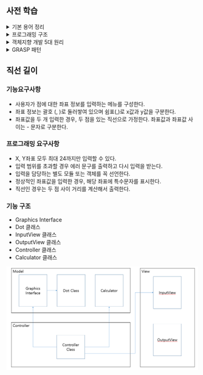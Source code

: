 ## 사전 학습

<details>
<summary>기본 용어 정리</summary>

### 클래스란?
- 객체를 만들기 위한 **설계도, 틀**로 비유한다.
- 연관된 변수와 메서드의 집합이다.

### 객체란?
- 소프트웨어 세계에서 **구현할 대상**으로 비유한다.
- 물리적으로 존재하거나 추상적으로 생각할 수 있는 것, 자신의 속성을 가지며 식별가능한 모든 것은 객체가 될 수 있다.
- 클래스로 인해 생성된 실체를 의미하며, 객체는 인스턴스를 대표하는 포괄적인 의미를 지닌다.

### 인스턴스란?
- 클래스를 기반으로 구현된 **구체적인 실체**를 의미한다.
- 즉, 객체를 실체화한 것이 인스턴스다.
- 추상적 개념과 구체적 개념 사이의 관계에 초점을 맞출 때 사용되기도 한다.
  - myCoffee는 커피 클래스의 인스턴스이다.
- 인스턴스는 어떤 원본(추상 개념)으로부터 생성된 복제본을 의미한다.

객체와 인스턴스는 엄격하게 구분하기 힘든 추상적인 개념이며, 주로 인스턴스는 원본으로부터 생성되었다는 것을 강조하는 의미로 많이 쓰인다.

</details>

<details>
<summary>프로그래밍 구조</summary>

### 프로퍼티
Key=Value 형식으로 파라미터 정보를 저장하기 위한 파일 확장자. Key Value를 (String, String)형태로 저장하는 단순화된 컬렉션이라고 보면 된다.
주로 응용프로그램에 대한 환경 설정 정보, DB환경설정정보를 저장할 때 properties 파일을 만들어 저장한다.
Java에서는 java.util의 ResourceBundle 라이브러리를 이용해서 properties를 호출할 수 있다.

### 메소드
객체지향 프로그래밍에서 객체와 관련된 서브 루틴(함수)를 의미한다. 객체의 데이터, 멤버 변수에 대한 접근 권한을 가진다. 클래스 기반 언어(Java 등)에서는 내부에 정의된다. 

### 캡슐화
클래스 내부 변수와 메소드를 하나로 패키징하는 특징. 내부 변수와 메소드를 패키징하여 내부 상태의 조작을 외부에 개방된 메소드를 통해서만 가능하도록 만든다.
이는 접근 제어자의 사용을 통해 내부 변수나 메소드를 은닉함으로써 가능해지는데, 은닉과 캡슐화를 통해 객체의 응집도와 독립성을 높일 수 있다.

### 상속
객체들 간의 관계를 구축하는 방법. 상속을 통해 기존 클래스로부터 속성, 동작을 물려받거나, 추상 메서드, 추상 클래스를 구현할 수 있다.
상속의 가장 큰 특징은 계층관계를 구축한다는 것이다. 상속관계는 리스코프 치환 원칙에 의해서 확인할 수 있다.

### 다형성
하나의 객체가 여러 가지 타입을 가질 수 있는 것을 의미. 자바에서는 부모 클래스 타입의 참조 변수로 자식 클래스의 인스턴스를 참조할 수 있도록 함으로써 구현한다. 이러한 경우 자식 클래스 만의 멤버를 호출할 수 없으므로 사용할 수 있는 멤버의 개수가 같거나 적어지게 된다.

### 업캐스팅, 다운캐스팅
- 업캐스팅 : 하위 클래스를 상위 클래스로 타입 변환하는 것을 의미한다.
  - CaffeineBeverage beverage = new Coffee(); (O)
- 다운캐스팅 : 상위 클래스를 하위 클래스로 타입 변환하는 것을 의미한다.
  - Coffee coffee = (Coffee)beverage;
</details>

<details>
<summary>객체지향 개발 5대 원리</summary>

[객체지향 5가지 원리 참고자료](https://www.nextree.co.kr/p6960/)
### 단일 책임의 원칙(Single Responsibility Principle)

#### 정의
- 클래스는 하나의 기능만 가지며, 모든 서비스는 하나의 책임을 수행하는데 집중해야한다는 원칙.
- 책임 영역이 확실해지므로 하나의 변경사항으로 인해 다른 책임을 변경해야하는 연쇄작용의 발생을 막을 수 있다.
- 가독성, 유지보수성 향상
#### 적용방법
- 분리된 클래스의 책임이 유사하면 SuperClass를 추출한다.
- 책임을 모으거나, 새로운 클래스를 생성한다.

### 개방 폐쇄의 원칙(Open Close Principle)

#### 정의
- 소프트웨어 구성요소는 확장에는 열려있고, 변경에는 닫혀있어야 한다는 원리. 
- 요구사항의 변경이나 추가사항이 발생하더라도, 기존 요소의 변경은 일어나지 않고, 기존 요소를 확장해서 재사용할 수 있도록 설계되어야한다.
- 추상화와 다형성을 통해서 가능하다.

#### 적용방법
- 인터페이스를 정의할 때, 가능하면 변경되지 않도록 다양한 경우의 수를 고려해야한다.
- 적절한 수준의 예측능력으로 적당한 추상화 레벨을 선택해야 한다.

### 리스코브 치환의 원칙(The Liskov Substitution Principle)

#### 정의
- 서브 타입은 항상 기반 타입으로 교체할 수 있어야 한다.
- 아래 두 문장대로 구현된 프로그램은 리스코프 치환 원칙을 지키고 있는 프로그램이다.
  - 하위 클래스 is a kind of 상위 클래스
  - 구현 클래스 is able to 인터페이스
- 하위 클래스의 인스턴스는 상위형 객체 참조 변수에 대입해 상위 클래스의 인스턴스 역할을 하는데 문제가 없어야 한다.
- 즉, 올바른 상속 관계에 대한 규약을 정의하는 원칙이다.

#### 적용방법
- 두 개체가 같은 일을 한다면, 하나의 클래스로 표현하고 구분하는 필드를 둔다.
- 똑같은 연산을 제공하지만 약간 다르게 하면 공통의 인터페이스를 만들고 각자 구현한다.
- 두 개체가 하는 일에 추가로 무언가를 한다면 구현 상속을 사용한다.
- 공통된 연산이 없다면 별개인 2개의 클래스를 만든다.

### 인터페이스 분리의 원칙(Interface Segregation Principle)

#### 정의
- 자신이 사용하지 않는 인터페이스는 구현하지 말아야 한다는 원리
- SRP는 클래스 분리를 통해 변화의 적응성, ISP는 인터페이스 분리를 통해 같은 목표에 도달.
- SRP가 클래스의 단일 책임을 강조한다면, ISP는 인터페이스의 단일 책임을 강조
- 그 인터페이스를 사용하는 클라이언트를 기준으로 분리하여, 클라이언트 입장에서 사용하는 기능만 제공하도록 해야한다.

#### 적용방법
- 클래스 인터페이스를 통한 분리 - Inheritance
  - 상속받는 순간 Hard coupling이 발생
- 객체 인터페이스를 통한 분리 - Delegation
  - 다른 클래스의 기능을 사용해야하지만 변경하고 싶지 않은 경우

### 의존성 역전의 원칙(Dependency Inversion Principle)

#### 정의
- 추상화된 것은 구체적인 것에 의존하면 안된다.
- 그러한 경우, 구체적인 것을 추상화하여 추상에 의존하도록 변경해야한다.

#### 적용방법
- 구체적인 것에 의존하는 경우, 인터페이스에 의존하도록 변경하여 의존관계를 역전시킨다.
![Layering](https://www.nextree.co.kr/content/images/2021/01/jdchoi_20140305_layer.png)

</details>

<details>
<summary>GRASP 패턴</summary>

### 정의
General Responsibility Assignment Software Patterns의 축약어로, 객체 지향 디자인 시 각 객체에 책임을 할당하는 것에 대한 원칙들이다. 일반적으로 디자인 패턴으로 불리는 것과 같은 구체적인 구조가 아니고, 디자인 패턴이 GRASP 패턴을 각각 구체적으로 구현한 것이라 볼 수 있다.

### Information Expert
- 역할을 수행할 수 있는 정보를 가지고 있는 객체에 역할을 부여
- 데이터와 처리로직을 함께 Binding하고, 자신의 처리 로직에서 처리한 후 외부에 그 기능을 제공한다.

### Creator
- 객체의 생성은 생성되는 객체의 컨텍스트를 알고 있는 다른 객체에 부여한다.(있다면)
  - B 객체가 A 객체를 포함
  - B 객체가 A 객체의 정보를 기록
  - A 객체가 B 객체의 일부
  - B 객체가 A 객체를 긴밀하게 사용
  - B 객체가 A 객체의 생성에 필요한 정보를 가지고 있다.

### Controller
- 시스템 이벤트(사용자 요청)을 처리할 객체를 만든다.
- 외부와 시스템 간에 요청을 처리해주는 중간 객체로 시스템 객체의 수정이 발생할 때, 외부에 주는 충격을 완화.

### Low Coupling
- 객체들간 상호의존도가 낮게 역할을 부여한다.

### High Cohesion
- 각 객체가 밀접하게 연관된 역할만 가지도록 부여한다.
- 한 객체가 자신의 역할을 잘 수행하도록 구성된다면, 다른 객체를 참조할 일이 적어진다.

### Polymorphism
- 종류에 따라 행동양식이 바뀐다면, 다형성 기능을 이용한다.
- 조건문 대신 다형성으로 바꿔보자.(상속, 인터페이스 구현)

### Pure Fabrication
- 기능적인 역할을 한 곳으로 모은다. 
- 예로, 데이터베이스 정보, 로그 정보를 기록하는 역할의 경우 각 객체가 기록하는 역할을 DB 객체로 모아 종속성을 제거한다.
- 공통적인 기능을 제공하는 역할을 모아 가상의 객체를 만들어라.

### Indirection
- 두 객체 사이 직접적 Coupling을 가상의 다른 객체로 제거하라.
- 주로 인터페이스를 이용한다.

### Protected Variations
- 변경 여지가 있는 곳에 안정된 인터페이스를 정의해서 사용한다.

</details>

## 직선 길이

### 기능요구사항
- 사용자가 점에 대한 좌표 정보를 입력하는 메뉴를 구성한다.
- 좌표 정보는 괄호 (, )로 둘러쌓여 있으며 쉼표(,)로 x값과 y값을 구분한다.
- 좌표값을 두 개 입력한 경우, 두 점을 있는 직선으로 가정한다. 좌표값과 좌표값 사이는 - 문자로 구분한다.

### 프로그래밍 요구사항
- X, Y좌표 모두 최대 24까지만 입력할 수 있다.
- 입력 범위를 초과할 경우 에러 문구를 출력하고 다시 입력을 받는다.
- 입력을 담당하는 별도 모듈 또는 객체를 꼭 선언한다.
- 정상적인 좌표값을 입력한 경우, 해당 좌표에 특수문자를 표시한다.
- 직선인 경우는 두 점 사이 거리를 계산해서 출력한다.

### 기능 구조
- Graphics Interface
- Dot 클래스
- InputView 클래스
- OutputView 클래스
- Controller 클래스
- Calculator 클래스

![img.png](img.png)
